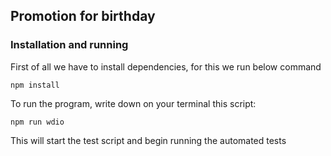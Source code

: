 ## Promotion for birthday

### Installation and running

First of all we have to install dependencies, for this we run below command

```
npm install
```

To run the program, write down on your terminal this script:

```
npm run wdio
```

This will start the test script and begin running the automated tests

